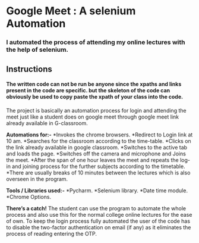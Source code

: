 # **Google Meet : A selenium Automation**
### I automated the process of attending my online lectures with the help of selenium.

## **Instructions**
#### The written code can not be run be anyone since the xpaths and links present in the code are specific. but the skeleton of the code can obviously be used to copy paste the xpath of your class into the code.



####
The project is basically an automation process for login and attending the meet just like a student does on google meet through google meet link already available in G-classroom.

**Automations for:-**
*Invokes the chrome browsers.
*Redirect to Login link at 10 am.
*Searches for the classroom according to the time-table.
*Clicks on the link already available in google classroom.
*Switches to the active tab and loads the page.
*Switches off the camera and microphone and Joins the meet.
*After the span of one hour leaves the meet and repeats the log-in and joining process for the further subjects according to the timetable.
*There are usually breaks of 10 minutes between the lectures which is also overseen in the program.

**Tools / Libraries used:-**
*Pycharm.
*Selenium library.
*Date time module.
*Chrome Options.

__There’s a catch!__
The student can use the program to automate the whole process and also use this for the normal college online lectures for the ease of own.
To keep the login process fully automated the user of the code has to disable the two-factor authentication on email (if any) as it eliminates the process of reading entering the OTP.
